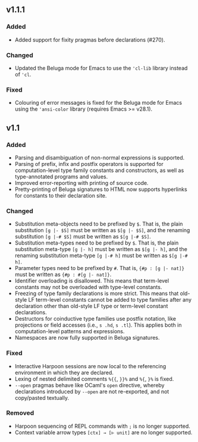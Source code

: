 ## v1.1.1

### Added

- Added support for fixity pragmas before declarations (#270).

### Changed

- Updated the Beluga mode for Emacs to use the `'cl-lib` library instead of `'cl`.

### Fixed

- Colouring of error messages is fixed for the Beluga mode for Emacs using the `'ansi-color` library (requires Emacs >= v28.1).

## v1.1

### Added

- Parsing and disambiguation of non-normal expressions is supported.
- Parsing of prefix, infix and postfix operators is supported for computation-level type family constants and constructors, as well as type-annotated programs and values.
- Improved error-reporting with printing of source code.
- Pretty-printing of Beluga signatures to HTML now supports hyperlinks for constants to their declaration site.

### Changed

- Substitution meta-objects need to be prefixed by `$`. That is, the plain substitution `[g |- $S]` must be written as `$[g |- $S]`, and the renaming substitution `[g |-# $S]` must be written as `$[g |-# $S]`.
- Substitution meta-types need to be prefixed by `$`. That is, the plain substitution meta-type `[g |- h]` must be written as `$[g |- h]`, and the renaming substitution meta-type `[g |-# h]` must be written as `$[g |-# h]`.
- Parameter types need to be prefixed by `#`. That is, `{#p : [g |- nat]}` must be written as `{#p : #[g |- nat]}`.
- Identifier overloading is disallowed. This means that term-level constants may not be overloaded with type-level constants.
- Freezing of type family declarations is more strict. This means that old-style LF term-level constants cannot be added to type families after any declaration other than old-style LF type or term-level constant declarations.
- Destructors for coinductive type families use postfix notation, like projections or field accesses (i.e., `s .hd`, `s .tl`). This applies both in computation-level patterns and expressions.
- Namespaces are now fully supported in Beluga signatures.

### Fixed

- Interactive Harpoon sessions are now local to the referencing environment in which they are declared.
- Lexing of nested delimited comments `%{{`, `}}%` and `%{`, `}%` is fixed.
- `--open` pragmas behave like OCaml's `open` directive, whereby declarations introduced by `--open` are not re-exported, and not copy/pasted textually.

### Removed

- Harpoon sequencing of REPL commands with `;` is no longer supported.
- Context variable arrow types `[ctx] → [⊢ unit]` are no longer supported.
